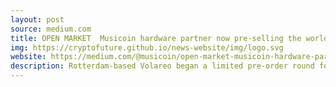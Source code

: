 ```yaml
---
layout: post
source: medium.com
title: OPEN MARKET  Musicoin hardware partner now pre-selling the world&#x2019;s first blockchain-enabled smart&#x2026;
img: https://cryptofuture.github.io/news-website/img/logo.svg
website: https://medium.com/@musicoin/open-market-musicoin-hardware-partner-now-pre-selling-the-worlds-first-blockchain-enabled-smart-e5af37b63d12
description: Rotterdam-based Volareo began a limited pre-order round for the world’s first blockchain-enabled smart speaker this morning, a device which allows users to listen to a lifetime of free music while…
---
```

